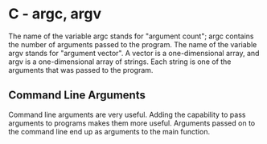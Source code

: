 # C - argc, argv
The name of the variable argc stands for "argument count"; argc contains the number of arguments passed to the program. The name of the variable argv stands for "argument vector". A vector is a one-dimensional array, and argv is a one-dimensional array of strings. Each string is one of the arguments that was passed to the program.

## Command Line Arguments
Command line arguments are very useful. Adding the capability to pass arguments to programs makes them more useful.
Arguments passed on to the command line end up as arguments to the main function.
